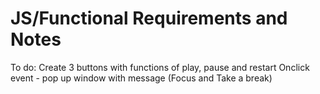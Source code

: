 # JS/Functional Requirements and Notes

To do:
Create 3 buttons with functions of play, pause and restart
Onclick event - pop up window with message (Focus and Take a break)

